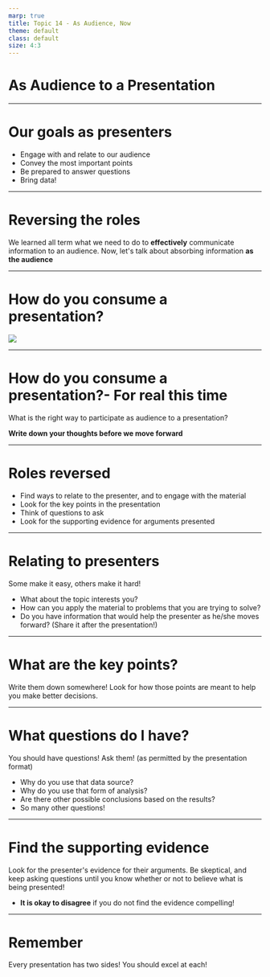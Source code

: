 ```yaml
---
marp: true
title: Topic 14 - As Audience, Now
theme: default
class: default
size: 4:3
---
```


# As Audience to a Presentation

---

# Our goals as presenters

- Engage with and relate to our audience
- Convey the most important points
- Be prepared to answer questions
- Bring data!

---

# Reversing the roles

We learned all term what we need to do to **effectively** communicate information to an audience. Now, let's talk about absorbing information **as the audience**

---

# How do you consume a presentation?

![](https://media1.tenor.com/images/74cf0be021ecfc8f6ef293f8e9250a36/tenor.gif?itemid=4573040)

---

# How do you consume a presentation?- For real this time

What is the right way to participate as audience to a presentation?

**Write down your thoughts before we move forward**

---

# Roles reversed

- Find ways to relate to the presenter, and to engage with the material
- Look for the key points in the presentation
- Think of questions to ask
- Look for the supporting evidence for arguments presented

---

# Relating to presenters

Some make it easy, others make it hard!
- What about the topic interests you?
- How can you apply the material to problems that you are trying to solve?
- Do you have information that would help the presenter as he/she moves forward? (Share it after the presentation!)

---

# What are the key points?

Write them down somewhere! Look for how those points are meant to help you make better decisions.

---

# What questions do I have?

You should have questions! Ask them! (as permitted by the presentation format)

- Why do you use that data source?
- Why do you use that form of analysis?
- Are there other possible conclusions based on the results?
- So many other questions!

---

# Find the supporting evidence

Look for the presenter's evidence for their arguments. Be skeptical, and keep asking questions until you know whether or not to believe what is being presented!
- **It is okay to disagree** if you do not find the evidence compelling!

---

# Remember

Every presentation has two sides! You should excel at each!
